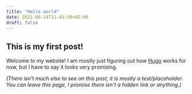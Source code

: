 ```yaml
---
title: "Hello world"
date: 2021-06-14T11:41:50+02:00
draft: false
---
```


## This is my first post!

Welcome to my website! I am mostly just figuring out how [Hugo](https://gohugo.io/) works for now, but I have to say it looks very promising.

*(There isn't much else to see on this post, it is mostly a test/placeholder. You can leave this page, I promise there isn't a hidden link or anything.)*